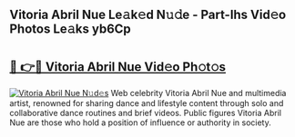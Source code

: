 ## Vitoria Abril Nue Le𝚊k𝚎d N𝚞𝚍e - Part-Ihs Vid𝚎o Photos Le𝚊ks yb6Cp

# <h2><a href="http://fb6kyuc.evod.top/?m=Vitoria+Abril+Nue">🔗 👉🔴 Vitoria Abril Nue Vid𝚎o Ph𝚘t𝚘s</a></h2>

[![Vitoria Abril Nue N𝚞d𝚎s](https://i.imgur.com/8V9OHl7.gif)](http://fb6kyuc.evod.top/?m=Vitoria+Abril+Nue)
Web celebrity Vitoria Abril Nue and multimedia artist, renowned for sharing dance and lifestyle content through solo and collaborative dance routines and brief videos. Public figures Vitoria Abril Nue are those who hold a position of influence or authority in society. 
